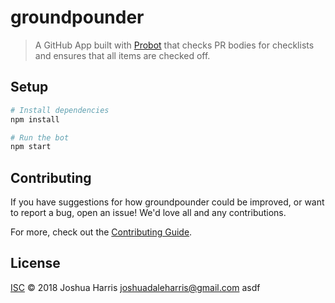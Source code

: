 # groundpounder

> A GitHub App built with [Probot](https://github.com/probot/probot) that checks PR bodies for checklists and ensures that all items are checked off.

## Setup

```sh
# Install dependencies
npm install

# Run the bot
npm start
```

## Contributing

If you have suggestions for how groundpounder could be improved, or want to report a bug, open an issue! We'd love all and any contributions.

For more, check out the [Contributing Guide](CONTRIBUTING.md).

## License

[ISC](LICENSE) © 2018 Joshua Harris <joshuadaleharris@gmail.com>
asdf

